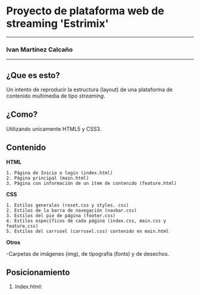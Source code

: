# Proyecto de plataforma web de streaming 'Estrimix'
---
### Ivan Martínez Calcaño
---

## ¿Que es esto? 

Un intento de reproducir la  estructura (layout) de una plataforma de contenido multimedia 
de tipo *streaming*. 

## ¿Como?
Utilizando unicamente  HTML5 y CSS3.


## Contenido
**HTML**

    1. Página de Inicio o login (index.html)
    2. Página principal (main.html) 
    3. Página con información de un item de contenido (feature.html)

**CSS**

    1. Estilos generales (reset.css y styles. css)
    2. Estilos de la barra de navegación (navbar.css)
    3. Estilos del pie de página (footer.css)
    4. Estilos específicos de cada página (index.css, main.css y feature.css)
    5. Estilos del carrusel (carrusel.css) contenido en main.html

**Otros**

-Carpetas de imágenes (img), de tipografía (fonts) y de desechos. 

## Posicionamiento ##
1. Index.html:
    


